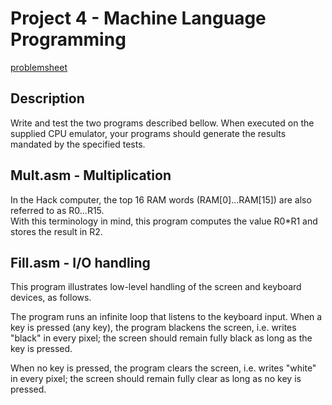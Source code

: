 # Project 4 - Machine Language Programming
[problemsheet](https://www.nand2tetris.org/project04)

## Description
Write and test the two programs described bellow. When executed on the supplied CPU emulator, your programs should generate the results mandated by the specified tests.

## Mult.asm - Multiplication
In the Hack computer, the top 16 RAM words (RAM[0]...RAM[15]) are also referred to as R0...R15.  
With this terminology in mind, this program computes the value R0*R1 and stores the result in R2.

## Fill.asm - I/O handling
This program illustrates low-level handling of the screen and keyboard devices, as follows. 

The program runs an infinite loop that listens to the keyboard input. When a key is pressed (any key), the program blackens the screen, i.e. writes "black" in every pixel; the screen should remain fully black as long as the key is pressed. 

When no key is pressed, the program clears the screen, i.e. writes "white" in every pixel; the screen should remain fully clear as long as no key is pressed.

